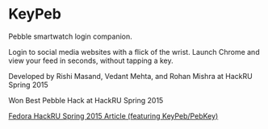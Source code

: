 # KeyPeb
Pebble smartwatch login companion. 

Login to social media websites with a flick of the wrist. Launch Chrome and view your feed in seconds, without tapping a key.

Developed by Rishi Masand, Vedant Mehta, and Rohan Mishra at HackRU Spring 2015

Won Best Pebble Hack at HackRU Spring 2015

[Fedora HackRU Spring 2015 Article (featuring KeyPeb/PebKey)](https://fedoramagazine.org/fedora-hackru-spring-2015/)
